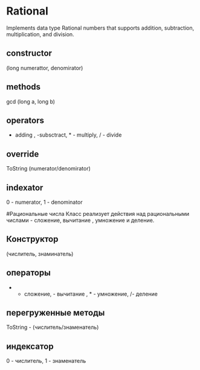 # Rational
Implements data type Rational numbers that supports addition, subtraction, multiplication, and division.
## constructor
(long numerattor, denomirator)
## methods
gcd (long a, long b)
## operators 
+ adding , -subsctract, * - multiply, / - divide
## override
ToString (numerator/denomirator)
## indexator
0 - numerator, 1 - denominator

#Рациональные числа
Класс реализует действия над рациональными числами - сложение, вычитание , умножение и деление.
## Конструктор
(числитель, знаминатель)
## операторы
+ - сложение, - вычитание , * - умножение, /- деление
## перегруженные методы
ToString - (числитель/знаменатель)
## индексатор
0 - числитель, 1 - знаменатель
